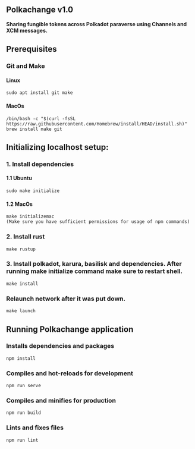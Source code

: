 ## Polkachange v1.0
**Sharing fungible tokens across Polkadot paraverse using Channels and XCM messages.**

## Prerequisites
### Git and Make
#### Linux
```
sudo apt install git make
```
#### MacOs
```
/bin/bash -c "$(curl -fsSL https://raw.githubusercontent.com/Homebrew/install/HEAD/install.sh)"
brew install make git
```

## Initializing localhost setup:
### 1. Install dependencies 

#### 1.1 Ubuntu
```
sudo make initialize
```
#### 1.2 MacOs
```
make initializemac
(Make sure you have sufficient permissions for usage of npm commands)
```

### 2. Install rust 
```
make rustup
```

### 3. Install polkadot, karura, basilisk and dependencies. After running **make initialize** command make sure to restart shell.
```
make install
```

### Relaunch network after it was put down.
```
make launch
```

## Running Polkachange application

### Installs dependencies and packages
```
npm install
```

### Compiles and hot-reloads for development
```
npm run serve
```

### Compiles and minifies for production
```
npm run build
```

### Lints and fixes files
```
npm run lint
```

